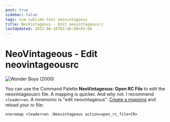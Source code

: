 ```yaml
---
post: true
sidebar: false
tags: vim sublime-text neovintageous
title: NeoVintageous - Edit neovintageousrc
lastUpdated: 2023-06-16T03:46:00+01:00
---
```


# NeoVintageous - Edit neovintageousrc

![Wonder Boys (2000)](/assets/images/2023-05-17-wonder-boys.webp)

You can use the Command Palette **NeoVintageous: Open RC File** to edit the neovintageousrc file. A mapping is quicker. And why not. I recommend `<leader>en`. A mnemonic is "edit neovintageous". [Create a mapping](/2022/11/21/vimrc-and-neovintageousrc/) and reload your rc file:

```vim
nnoremap <leader>en :Neovintageous action=open_rc_file<CR>
```
